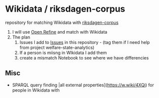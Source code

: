 # Wikidata / riksdagen-corpus
repository for matching Wikidata with [riksdagen-corpus](https://github.com/welfare-state-analytics/riksdagen-corpus)

1. I will use [Open Refine](https://www.wikidata.org/wiki/Wikidata:Tools/OpenRefine) and match with Wikidata
1. The plan  
    1.  Issues I add to [Issues](https://github.com/salgo60/Wikidata_riksdagen-corpus/issues) in this repository - (tag them if I need help from project welfare-state-analytics)
    1. If a person is miisng in WIkidata I add them
    1. create a mismatch Notebook to see where we have differencies

## Misc
* SPARQL query finding |all external properties](https://w.wiki/4XQi) for people in Wikidata with  
